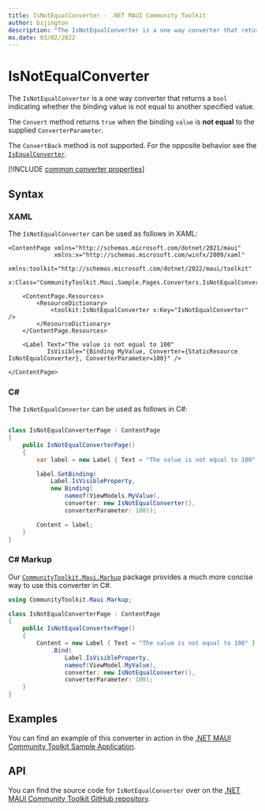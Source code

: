 ```yaml
---
title: IsNotEqualConverter - .NET MAUI Community Toolkit
author: bijington
description: "The IsNotEqualConverter is a one way converter that returns a bool indicating whether the binding value is not equal to another specified value."
ms.date: 03/02/2022
---
```


# IsNotEqualConverter

The `IsNotEqualConverter` is a one way converter that returns a `bool` indicating whether the binding value is not equal to another specified value.

The `Convert` method returns `true` when the binding `value` is **not equal** to the supplied `ConverterParameter`.

The `ConvertBack` method is not supported. For the opposite behavior see the [`IsEqualConverter`](is-equal-converter.md).

[!INCLUDE [common converter properties](../includes/communitytoolkit-converter.md)]

## Syntax

### XAML

The `IsNotEqualConverter` can be used as follows in XAML:

```xaml
<ContentPage xmlns="http://schemas.microsoft.com/dotnet/2021/maui"
             xmlns:x="http://schemas.microsoft.com/winfx/2009/xaml"
             xmlns:toolkit="http://schemas.microsoft.com/dotnet/2022/maui/toolkit"
             x:Class="CommunityToolkit.Maui.Sample.Pages.Converters.IsNotEqualConverterPage">

    <ContentPage.Resources>
        <ResourceDictionary>
            <toolkit:IsNotEqualConverter x:Key="IsNotEqualConverter" />
        </ResourceDictionary>
    </ContentPage.Resources>

    <Label Text="The value is not equal to 100"
           IsVisible="{Binding MyValue, Converter={StaticResource IsNotEqualConverter}, ConverterParameter=100}" />

</ContentPage>
```

### C#

The `IsNotEqualConverter` can be used as follows in C#:

```csharp

class IsNotEqualConverterPage : ContentPage
{
    public IsNotEqualConverterPage()
    {
        var label = new Label { Text = "The value is not equal to 100" };

		label.SetBinding(
			Label.IsVisibleProperty,
			new Binding(
				nameof(ViewModels.MyValue),
				converter: new IsNotEqualConverter(),
				converterParameter: 100));

		Content = label;
    }
}
```

### C# Markup

Our [`CommunityToolkit.Maui.Markup`](../markup/markup.md) package provides a much more concise way to use this converter in C#.

```csharp
using CommunityToolkit.Maui.Markup;

class IsNotEqualConverterPage : ContentPage
{
    public IsNotEqualConverterPage()
    {
        Content = new Label { Text = "The value is not equal to 100" }
            .Bind(
                Label.IsVisibleProperty,
                nameof(ViewModel.MyValue),
                converter: new IsNotEqualConverter(),
                converterParameter: 100);
    }
}
```

## Examples

You can find an example of this converter in action in the [.NET MAUI Community Toolkit Sample Application](https://github.com/CommunityToolkit/Maui/blob/main/samples/CommunityToolkit.Maui.Sample/Pages/Converters/IsNotEqualConverterPage.xaml).

## API

You can find the source code for `IsNotEqualConverter` over on the [.NET MAUI Community Toolkit GitHub repository](https://github.com/CommunityToolkit/Maui/blob/main/src/CommunityToolkit.Maui/Converters/IsNotEqualConverter.shared.cs).
